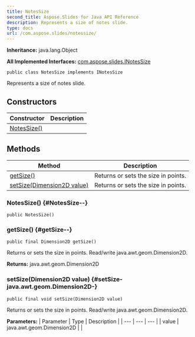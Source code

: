 ```yaml
---
title: NotesSize
second_title: Aspose.Slides for Java API Reference
description: Represents a size of notes slide.
type: docs
url: /com.aspose.slides/notessize/
---
```

**Inheritance:**
java.lang.Object

**All Implemented Interfaces:**
[com.aspose.slides.INotesSize](../../com.aspose.slides/inotessize)
```
public class NotesSize implements INotesSize
```

Represents a size of notes slide.
## Constructors

| Constructor | Description |
| --- | --- |
| [NotesSize()](#NotesSize--) |  |
## Methods

| Method | Description |
| --- | --- |
| [getSize()](#getSize--) | Returns or sets the size in points. |
| [setSize(Dimension2D value)](#setSize-java.awt.geom.Dimension2D-) | Returns or sets the size in points. |
### NotesSize() {#NotesSize--}
```
public NotesSize()
```


### getSize() {#getSize--}
```
public final Dimension2D getSize()
```


Returns or sets the size in points. Read/write java.awt.geom.Dimension2D.

**Returns:**
java.awt.geom.Dimension2D
### setSize(Dimension2D value) {#setSize-java.awt.geom.Dimension2D-}
```
public final void setSize(Dimension2D value)
```


Returns or sets the size in points. Read/write java.awt.geom.Dimension2D.

**Parameters:**
| Parameter | Type | Description |
| --- | --- | --- |
| value | java.awt.geom.Dimension2D |  |

